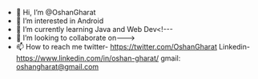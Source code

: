 - 👋 Hi, I’m @OshanGharat
- 👀 I’m interested in Android 
- 🌱 I’m currently learning Java and Web Dev<!---
- 💞️ I’m looking to collaborate on--->
- 📫 How to reach me twitter- https://twitter.com/OshanGharat Linkedin- https://www.linkedin.com/in/oshan-gharat/ gmail: oshangharat@gmail.com

<!---
OshanGharat/OshanGharat is a ✨ special ✨ repository because its `README.md` (this file) appears on your GitHub profile.
You can click the Preview link to take a look at your changes.
--->
